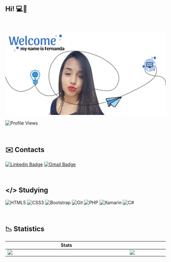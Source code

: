 ## Hi! 💻💙

<br>

![welcome](https://github.com/developer-fernanda/developer-fernanda/blob/main/welcome-fernanda.png)

![Profile Views](http://estruyf-github.azurewebsites.net/api/VisitorHit?user=developer-fernanda&repo=developer-fernanda&countColorcountColor)

<br>

## ✉️ Contacts

[![Linkedin Badge](https://img.shields.io/badge/LinkedIn-0077B5?style=for-the-badge&logo=linkedin&logoColor=white)](https://www.linkedin.com/in/fernanda-ingrid-94156377/) 
[![Gmail Badge ](https://img.shields.io/badge/Gmail-D14836?style=for-the-badge&logo=gmail&logoColor=white)](mailto:developer.fernanda.ingrid@gmail.com)

<br>

## </> Studying 

![HTML5](https://img.shields.io/badge/HTML5-E34F26?style=for-the-badge&logo=html5&logoColor=white)
![CSS3](https://img.shields.io/badge/CSS3-1572B6?style=for-the-badge&logo=css3&logoColor=white)
![Bootstrap](https://img.shields.io/badge/Bootstrap-563D7C?style=for-the-badge&logo=bootstrap&logoColor=white)
![Git](https://img.shields.io/badge/-Git-222222?style=for-the-badge&logoColor=F05032)
![PHP](https://img.shields.io/badge/PHP-777BB4?style=for-the-badge&logo=php&logoColor=white)
![Xamarin](https://img.shields.io/badge/Xamarin-3498DB?style=for-the-badge&logo=xamarin&logoColor=white)
![C#](https://img.shields.io/badge/C%23-239120?style=for-the-badge&logo=c-sharp&logoColor=white)

<br>

## 📉 Statistics

 
|  Stats |  Languages |
|--|--|
|   <img  align="left"  width="370px" src="https://github-readme-stats.vercel.app/api?username=developer-fernanda&show_icons=true&theme=tokyonight"/> |   <img  align="left"  width="370px" src="https://github-readme-stats.vercel.app/api/top-langs/?username=developer-fernanda&layout=compact&hide=shell&theme=tokyonight"/> |





  
  






